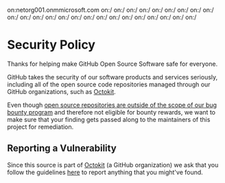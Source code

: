 on:netorg001.onmmicrosoft.com
on:/
on:/
on:/
on:/
on:/
on:/
on:/
on:/
on:/
on:/
on:/
on:/
on:/
on:/
on:/
on:/
on:/
on:/
on:/
on:/
on:/
on:/
on:/
on:/
# Security Policy

Thanks for helping make GitHub Open Source Software safe for everyone.

GitHub takes the security of our software products and services seriously, including all of the open source code repositories managed through our GitHub organizations, such as [Octokit](https://github.com/octokit).

Even though [open source repositories are outside of the scope of our bug bounty program](https://bounty.github.com/index.html#scope) and therefore not eligible for bounty rewards, we want to make sure that your finding gets passed along to the maintainers of this project for remediation.

## Reporting a Vulnerability

Since this source is part of [Octokit](https://github.com/octokit) (a GitHub organization) we ask that you follow the guidelines [here](https://github.com/github/.github/blob/master/SECURITY.md#reporting-security-issues) to report anything that you might've found.
